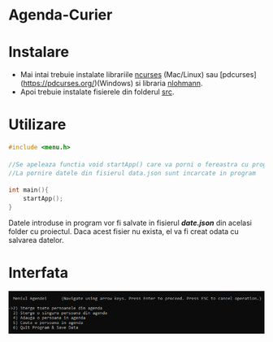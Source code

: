 # Agenda-Curier
# Instalare
- Mai intai trebuie instalate librariile [ncurses](https://ftp.gnu.org/pub/gnu/ncurses/) (Mac/Linux) sau [pdcurses] (https://pdcurses.org/)(Windows) si libraria [nlohmann](https://github.com/nlohmann/json).
- Apoi trebuie instalate fisierele din folderul [src](https://github.com/Albert24GG/agenda-curier/tree/main/src).
# Utilizare
```cpp
#include <menu.h>

//Se apeleaza functia void startApp() care va porni o fereastra cu programul
//La pornire datele din fisierul data.json sunt incarcate in program

int main(){
    startApp();
}
```
Datele introduse in program vor fi salvate in fisierul ***date.json*** din acelasi folder cu proiectul. Daca acest fisier nu exista, el va fi creat odata cu salvarea datelor.

# Interfata

![](https://github.com/Albert24GG/agenda-curier/blob/3e7d99da401dc501ea1b049acaab6e8e02a1799d/menu.png)
